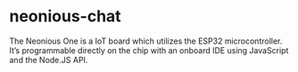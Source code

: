 # neonious-chat
The Neonious One is a IoT board which utilizes the ESP32 microcontroller. It’s programmable directly on the chip with an onboard IDE using JavaScript and the Node.JS API.



